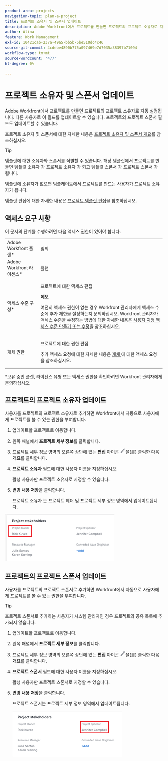 ```yaml
---
product-area: projects
navigation-topic: plan-a-project
title: 프로젝트 소유자 및 스폰서 업데이트
description: Adobe Workfront에서 프로젝트를 만들면 프로젝트의 프로젝트 소유자로 자동 설정됩니다. 다른 사용자로 이 필드를 업데이트할 수 있습니다. 프로젝트의 프로젝트 스폰서 필드도 업데이트할 수 있습니다.
author: Alina
feature: Work Management
exl-id: 10421cab-237a-49a5-bb5b-5be510dc4c46
source-git-commit: 4cdebe4890b775a097469e7d7035a38397b71094
workflow-type: tm+mt
source-wordcount: '477'
ht-degree: 0%

---
```


# 프로젝트 소유자 및 스폰서 업데이트

Adobe Workfront에서 프로젝트를 만들면 프로젝트의 프로젝트 소유자로 자동 설정됩니다. 다른 사용자로 이 필드를 업데이트할 수 있습니다. 프로젝트의 프로젝트 스폰서 필드도 업데이트할 수 있습니다.

프로젝트 소유자 및 스폰서에 대한 자세한 내용은 [프로젝트 소유자 및 스폰서 개요](../../../manage-work/projects/planning-a-project/project-owners-and-sponsors.md)를 참조하십시오.

>[!TIP]
>
>템플릿에 대한 소유자와 스폰서를 식별할 수 있습니다. 해당 템플릿에서 프로젝트를 만들면 템플릿 소유자 가 프로젝트 소유자 가 되고 템플릿 스폰서 가 프로젝트 스폰서 가 됩니다.
>
>템플릿에 소유자가 없으면 팀플레이트에서 프로젝트를 만드는 사용자가 프로젝트 소유자가 됩니다.
>
>템플릿 편집에 대한 자세한 내용은 [프로젝트 템플릿 편집](../../../manage-work/projects/create-and-manage-templates/edit-templates.md)을 참조하십시오.

## 액세스 요구 사항

<!--drafted for P&P:

<table style="table-layout:auto"> 
 <col> 
 <col> 
 <tbody> 
  <tr> 
   <td role="rowheader">Adobe Workfront plan*</td> 
   <td> <p>Any</p> <p>  </p> </td> 
  </tr> 
  <tr> 
   <td role="rowheader">Adobe Workfront license*</td> 
   <td> <p>Current license: Standard </p> 
   Or
   <p>Legacy license: Plan </p> 
   </td> 
  </tr> 
  <tr> 
   <td role="rowheader">Access level configurations*</td> 
   <td> <p>Edit access to Projects</p> <p><b>NOTE</b>
   
   If you still don't have access, ask your Workfront administrator if they set additional restrictions in your access level. For information on how a Workfront administrator can modify your access level, see <a href="../../../administration-and-setup/add-users/configure-and-grant-access/create-modify-access-levels.md" class="MCXref xref">Create or modify custom access levels</a>.</p> </td> 
  </tr> 
  <tr> 
   <td role="rowheader">Object permissions</td> 
   <td> <p>Edit permissions to a project</p> <p>For information on requesting additional access, see <a href="../../../workfront-basics/grant-and-request-access-to-objects/request-access.md" class="MCXref xref">Request access to objects </a>.</p> </td> 
  </tr> 
 </tbody> 
</table>
-->

이 문서의 단계를 수행하려면 다음 액세스 권한이 있어야 합니다.

<table style="table-layout:auto"> 
 <col> 
 <col> 
 <tbody> 
  <tr> 
   <td role="rowheader">Adobe Workfront 플랜*</td> 
   <td> <p>임의</p> <p>  </p> </td> 
  </tr> 
  <tr> 
   <td role="rowheader">Adobe Workfront 라이센스*</td> 
   <td> <p>플랜 </p> </td> 
  </tr> 
  <tr> 
   <td role="rowheader">액세스 수준 구성*</td> 
   <td> <p>프로젝트에 대한 액세스 편집</p> <p><b>메모</b>

여전히 액세스 권한이 없는 경우 Workfront 관리자에게 액세스 수준에 추가 제한을 설정하는지 문의하십시오. Workfront 관리자가 액세스 수준을 수정하는 방법에 대한 자세한 내용은 <a href="../../../administration-and-setup/add-users/configure-and-grant-access/create-modify-access-levels.md" class="MCXref xref">사용자 지정 액세스 수준 만들기 또는 수정</a>을 참조하십시오.</p> </td>
</tr> 
  <tr> 
   <td role="rowheader">개체 권한</td> 
   <td> <p>프로젝트에 대한 권한 편집</p> <p>추가 액세스 요청에 대한 자세한 내용은 <a href="../../../workfront-basics/grant-and-request-access-to-objects/request-access.md" class="MCXref xref">개체 </a>에 대한 액세스 요청 을 참조하십시오.</p> </td> 
  </tr> 
 </tbody> 
</table>

&#42;보유 중인 플랜, 라이선스 유형 또는 액세스 권한을 확인하려면 Workfront 관리자에게 문의하십시오.

## 프로젝트의 프로젝트 소유자 업데이트

사용자를 프로젝트의 프로젝트 소유자로 추가하면 Workfront에서 자동으로 사용자에게 프로젝트를 볼 수 있는 권한을 부여합니다.

1. 업데이트할 프로젝트로 이동합니다.
1. 왼쪽 패널에서 **프로젝트 세부 정보**&#x200B;를 클릭합니다.
1. 프로젝트 세부 정보 영역의 오른쪽 상단에 있는 **편집** 아이콘 ![](assets/qs-edit-icon.png)을(를) 클릭한 다음 **개요**&#x200B;를 클릭합니다.

1. **프로젝트 소유자** 필드에 대한 사용자 이름을 지정하십시오.

   활성 사용자만 프로젝트 소유자로 지정할 수 있습니다.

1. **변경 내용 저장**&#x200B;을 클릭합니다.

   프로젝트 소유자 는 프로젝트 헤더 및 프로젝트 세부 정보 영역에서 업데이트됩니다.

![](assets/project-stakeholders-owner-highlighted-nwe-350x149.png)

## 프로젝트의 프로젝트 스폰서 업데이트

사용자를 프로젝트의 프로젝트 스폰서로 추가하면 Workfront에서 자동으로 사용자에게 프로젝트를 볼 수 있는 권한을 부여합니다.

>[!TIP]
>
>프로젝트 스폰서로 추가하는 사용자가 시스템 관리자인 경우 프로젝트의 공유 목록에 추가되지 않습니다.

1. 업데이트할 프로젝트로 이동합니다.
1. 왼쪽 패널에서 **프로젝트 세부 정보**&#x200B;를 클릭합니다.
1. 프로젝트 세부 정보 영역의 오른쪽 상단에 있는 **편집** 아이콘 ![](assets/qs-edit-icon.png)을(를) 클릭한 다음 **개요**&#x200B;를 클릭합니다.

1. **프로젝트 스폰서** 필드에 대한 사용자 이름을 지정하십시오.

   활성 사용자만 프로젝트 스폰서로 지정할 수 있습니다.

1. **변경 내용 저장**&#x200B;을 클릭합니다.

   프로젝트 스폰서는 프로젝트 세부 정보 영역에서 업데이트됩니다.

   ![](assets/project-stakeholders-sponsor-highlighted-nwe-350x147.png)
